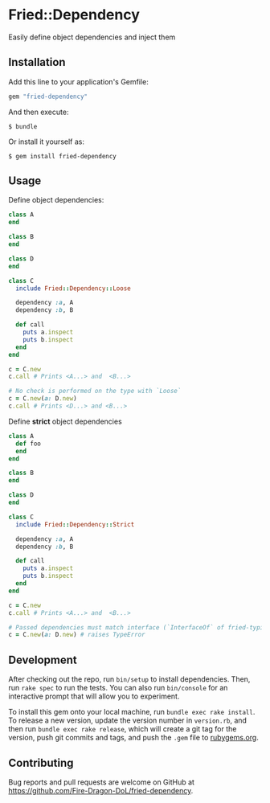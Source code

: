 # Fried::Dependency

Easily define object dependencies and inject them

## Installation

Add this line to your application's Gemfile:

```ruby
gem "fried-dependency"
```

And then execute:

    $ bundle

Or install it yourself as:

    $ gem install fried-dependency

## Usage

Define object dependencies:

```ruby
class A
end

class B
end

class D
end

class C
  include Fried::Dependency::Loose

  dependency :a, A
  dependency :b, B

  def call
    puts a.inspect
    puts b.inspect
  end
end

c = C.new
c.call # Prints <A...> and  <B...>

# No check is performed on the type with `Loose`
c = C.new(a: D.new)
c.call # Prints <D...> and <B...>
```

Define **strict** object dependencies

```ruby
class A
  def foo
  end
end

class B
end

class D
end

class C
  include Fried::Dependency::Strict

  dependency :a, A
  dependency :b, B

  def call
    puts a.inspect
    puts b.inspect
  end
end

c = C.new
c.call # Prints <A...> and  <B...>

# Passed dependencies must match interface (`InterfaceOf` of fried-typings)
c = C.new(a: D.new) # raises TypeError
```

## Development

After checking out the repo, run `bin/setup` to install dependencies. Then, run `rake spec` to run the tests. You can also run `bin/console` for an interactive prompt that will allow you to experiment.

To install this gem onto your local machine, run `bundle exec rake install`. To release a new version, update the version number in `version.rb`, and then run `bundle exec rake release`, which will create a git tag for the version, push git commits and tags, and push the `.gem` file to [rubygems.org](https://rubygems.org).

## Contributing

Bug reports and pull requests are welcome on GitHub at https://github.com/Fire-Dragon-DoL/fried-dependency.

